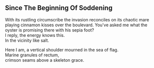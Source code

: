 Since The Beginning Of Soddening
--------------------------------
With its rustling circumscribe the invasion reconciles on its chaotic mare  
playing cinnamon kisses over the boulevard. You've asked me what the oyster is promising there with his sepia foot?  
I reply, the energy knows this.  
In the vicinity like salt.  
  
Here I am, a vertical shoulder mourned in the sea of flag.  
Marine granules of rectum,  
crimson seams above a skeleton grace.  
